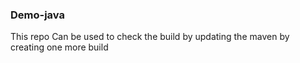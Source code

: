 ### Demo-java ####
This repo Can be used to check the build by updating the maven by creating one more build


